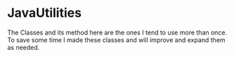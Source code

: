 JavaUtilities
=============

The Classes and its method here are the ones I tend to use more than once. 
To save some time I made these classes and will improve and expand them as needed.
